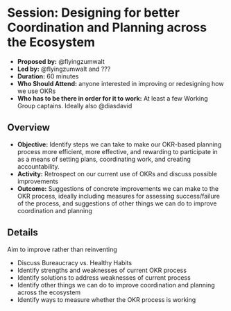 # Session: Designing for better Coordination and Planning across the Ecosystem

- **Proposed by:** @flyingzumwalt
- **Led by:** @flyingzumwalt and ???   
- **Duration:** 60 minutes
- **Who Should Attend:** anyone interested in improving or redesigning how we use OKRs
- **Who has to be there in order for it to work:** At least a few Working Group captains. Ideally also @diasdavid


## Overview

- **Objective:** Identify steps we can take to make our OKR-based planning process more efficient, more effective, and rewarding to participate in as a means of setting plans, coordinating work, and creating accountability.
- **Activity:** Retrospect on our current use of OKRs and discuss possible improvements
- **Outcome:** Suggestions of concrete improvements we can make to the OKR process, ideally including measures for assessing success/failure of the process, and suggestions of other things we can do to improve coordination and planning

## Details

Aim to improve rather than reinventing

- Discuss Bureaucracy vs. Healthy Habits
- Identify strengths and weaknesses of current OKR process
- Identify solutions to address weaknesses of current process
- Identify other things we can do to improve coordination and planning across the ecosystem
- Identify ways to measure whether the OKR process is working
